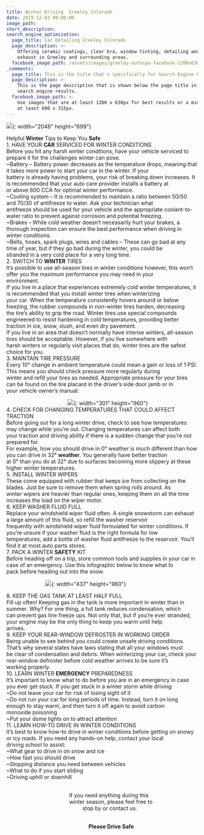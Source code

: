 ```yaml
---
title: Winter Driving  Greeley Colorado
date: 2019-12-03 00:00:00
image_path:
short_description:
search_engine_optimization:
  page_title: Car Detailing Greeley Colorado
  page_description: >-
    Offering ceramic coatings, clear bra, window tinting, detailing and custom
    exhaust in Greeley and surrounding areas.
  facebook_image_path: /assets/images/greeley-autospa-facebook-1200x630.png
_comments:
  page_title: This is the title that's specifically for Search Engine Optimization.
  page_description: >-
    This is the page description that is shown below the page title in the
    search engine results.
  facebook_image_path: >-
    Use images that are at least 1200 x 630px for best results or a minimum of
    at least 600 x 315px.
---
```


![](/assets/images/blog-header.jpg){: width="2048" height="699"}

Helpful **Winter** Tips to Keep You **Safe**<br>1\. HAVE YOUR **CAR** SERVICED FOR WINTER CONDITIONS<br>Before you hit any harsh winter conditions, have your vehicle serviced to prepare it for the challenges winter can pose.<br>~Battery – Battery power decreases as the temperature drops, meaning that it takes more power to start your car in the winter. If your<br>battery is already having problems, your risk of breaking down increases. It is recommended that your auto care provider installs a battery at<br>or above 600 CCA for optimal winter performance.<br>~Cooling system – It is recommended to maintain a ratio between 50/50 and 70/30 of antifreeze to water. Ask your technician what<br>antifreeze should be used for your vehicle and the appropriate coolant-to-water ratio to prevent against corrosion and potential freezing.<br>~Brakes – While cold weather doesn’t necessarily hurt your brakes, a thorough inspection can ensure the best performance when driving in<br>winter conditions.<br>~Belts, hoses, spark plugs, wires and cables – These can go bad at any time of year, but if they go bad during the winter, you could be<br>stranded in a very cold place for a very long time.<br>2\. SWITCH TO **WINTER** TIRES<br>It’s possible to use all-season tires in winter conditions however, this won’t offer you the maximum performance you may need in your<br>environment.<br>If you live in a place that experiences extremely cold winter temperatures, it is recommended that you install winter tires when winterizing<br>your car. When the temperature consistently hovers around or below freezing, the rubber compounds in non-winter tires harden, decreasing<br>the tire’s ability to grip the road. Winter tires use special compounds engineered to resist hardening in cold temperatures, providing better<br>traction in ice, snow, slush, and even dry pavement.<br>If you live in an area that doesn’t normally have intense winters, all-season tires should be acceptable. However, if you live somewhere with<br>harsh winters or regularly visit places that do, winter tires are the safest choice for you.<br>3\. MAINTAIN TIRE PRESSURE<br>Every 10&deg; change in ambient temperature could mean a gain or loss of 1 PSI. This means you should check pressure more regularly during<br>winter and refill your tires as needed. Appropriate pressure for your tires can be found on the tire placard in the driver’s side door jamb or in<br>your vehicle owner’s manual.

&nbsp; &nbsp; &nbsp; &nbsp; &nbsp; &nbsp; &nbsp; &nbsp; &nbsp; &nbsp; &nbsp; &nbsp; &nbsp; &nbsp; &nbsp; &nbsp; &nbsp; &nbsp; &nbsp; &nbsp; &nbsp;![](/assets/images/blog-photo-2.jpg){: width="301" height="960"}<br>4\. CHECK FOR CHANGING TEMPERATURES THAT COULD AFFECT TRACTION<br>Before going out for a long winter drive, check to see how temperatures may change while you’re out. Changing temperatures can affect both<br>your traction and driving ability if there is a sudden change that you’re not prepared for.<br>For example, how you should drive in 0&deg; weather is much different than how you can drive in 32&deg; **weather**. You generally have better traction<br>at 0&deg; than you do at 32&deg; due to surfaces becoming more slippery at these higher winter temperatures.<br>5\. INSTALL WINTER WIPERS<br>These come equipped with rubber that keeps ice from collecting on the blades. Just be sure to remove them when spring rolls around. As<br>winter wipers are heavier than regular ones, keeping them on all the time increases the load on the wiper motor.<br>6\. KEEP WASHER FLUID FULL<br>Replace your windshield wiper fluid often. A single snowstorm can exhaust a large amount of this fluid, so refill the washer reservoir<br>frequently with windshield wiper fluid formulated for winter conditions. If you’re unsure if your washer fluid is the right formula for low<br>temperatures, add a bottle of washer fluid antifreeze to the reservoir. You’ll find it at most auto parts stores.<br>7\. PACK A WINTER **SAFETY** KIT<br>Before heading off on a trip, store common tools and supplies in your car in case of an emergency. Use this infographic below to know what to<br>pack before heading out into the snow.

&nbsp; &nbsp; &nbsp; &nbsp; &nbsp; &nbsp; &nbsp; &nbsp; &nbsp; &nbsp; &nbsp; &nbsp; &nbsp; ![](/assets/images/blog-photo-1.jpg){: width="437" height="960"}

8\. KEEP THE GAS TANK AT LEAST HALF FULL<br>Fill up often\! Keeping gas in the tank is more important in winter than in summer. Why? For one thing, a full tank reduces condensation, which<br>can prevent gas line freeze ups. Not only that, but if you’re ever stranded, your engine may be the only thing to keep you warm until help<br>arrives.<br>9\. KEEP YOUR REAR-WINDOW DEFROSTER IN WORKING ORDER<br>Being unable to see behind you could create unsafe driving conditions. That’s why several states have laws stating that all your windows must<br>be clear of condensation and debris. When winterizing your car, check your rear-window defroster before cold weather arrives to be sure it’s<br>working properly.<br>10\. LEARN WINTER **EMERGENCY** PREPAREDNESS<br>It’s important to know what to do before you are in an emergency in case you ever get stuck. If you get stuck in a winter storm while driving:<br>~Do not leave your car for risk of losing sight of it<br>~Do not run your car for long periods of time. Instead, turn it on long enough to stay warm, and then turn it off again to avoid carbon<br>monoxide poisoning<br>~Put your dome lights on to attract attention<br>11\. LEARN HOW-TO DRIVE IN WINTER CONDITIONS<br>It’s best to know how-to drive in winter conditions before getting on snowy or icy roads. If you need any hands-on help, contact your local<br>driving school to assist:<br>~What gear to drive in on snow and ice<br>~How fast you should drive<br>~Stopping distance you need between vehicles<br>~What to do if you start sliding<br>~Driving uphill or downhill

<br>&nbsp; &nbsp; &nbsp; &nbsp; &nbsp; &nbsp; &nbsp; &nbsp; &nbsp; &nbsp; &nbsp; &nbsp; &nbsp; &nbsp; &nbsp; &nbsp; &nbsp; &nbsp; &nbsp; &nbsp; &nbsp; If you need anything during this<br>&nbsp; &nbsp; &nbsp; &nbsp; &nbsp; &nbsp; &nbsp; &nbsp; &nbsp; &nbsp; &nbsp; &nbsp; &nbsp; &nbsp; &nbsp; &nbsp; &nbsp; &nbsp; &nbsp; &nbsp; &nbsp; winter season, please feel free to<br>&nbsp; &nbsp; &nbsp; &nbsp; &nbsp; &nbsp; &nbsp; &nbsp; &nbsp; &nbsp; &nbsp; &nbsp; &nbsp; &nbsp; &nbsp; &nbsp; &nbsp; &nbsp; &nbsp; &nbsp; &nbsp; &nbsp; &nbsp; &nbsp; &nbsp; &nbsp;stop by or contact us.<br>&nbsp; &nbsp; &nbsp; &nbsp; &nbsp; &nbsp; &nbsp; &nbsp; &nbsp; &nbsp; &nbsp; &nbsp; &nbsp; &nbsp; &nbsp; &nbsp; &nbsp; &nbsp; &nbsp; &nbsp; &nbsp; &nbsp; &nbsp; &nbsp; &nbsp; &nbsp; &nbsp;

&nbsp; &nbsp; &nbsp; &nbsp; &nbsp; &nbsp; &nbsp; &nbsp; &nbsp; &nbsp; &nbsp; &nbsp; &nbsp; &nbsp; &nbsp; &nbsp; &nbsp; &nbsp; &nbsp; &nbsp; &nbsp; &nbsp; &nbsp; &nbsp; &nbsp; &nbsp; &nbsp; &nbsp;**Please Drive Safe**
